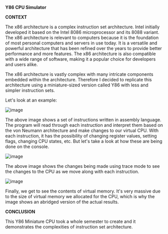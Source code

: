 **Y86 CPU Simulator**

**CONTEXT**

The x86 architecture is a complex instruction set architecture. Intel initially developed it based on the Intel 8086 microprocessor and its 8088 variant.
The x86 architecture is relevant to computers because it is the foundation of most personal computers and servers in use today. It is a versatile and powerful architecture that has been refined over the years to provide better performance and more features.
The x86 architecture is also compatible with a wide range of software, making it a popular choice for developers and users alike.

The x86 architecture is vastly complex with many intricate components embedded within the architecture. Therefore I decided to replicate this architecture using a miniature-sized version called Y86 with less and simpler instruction sets.

Let's look at an example:

![image](https://github.com/Sayemum/CS261-Y86-CPU-Simulator/assets/84354582/7075c405-3468-46e5-99ef-7c644600b572)

The above image shows a set of instructions written in assembly language. The program will read through each instruction and interpret them based on the von Neumann architecture and make changes to our virtual CPU. With each instruction, it has the possibility of changing register values, setting flags,
changing CPU states, etc. But let's take a look at how these are being done on the console.

![image](https://github.com/Sayemum/CS261-Y86-CPU-Simulator/assets/84354582/868f3748-ec83-41d6-8473-74fe465540ca)

The above image shows the changes being made using trace mode to see the changes to the CPU as we move along with each instruction.

![image](https://github.com/Sayemum/CS261-Y86-CPU-Simulator/assets/84354582/23e987f4-0470-4fa2-b349-49b7d9ebd51e)

Finally, we get to see the contents of virtual memory. It's very massive due to the size of virtual memory we allocated for the CPU, which is why the image shows an abridged version of the actual results.

**CONCLUSION**

This Y86 Miniature CPU took a whole semester to create and it demonstrates the complexities of instruction set architecture.

